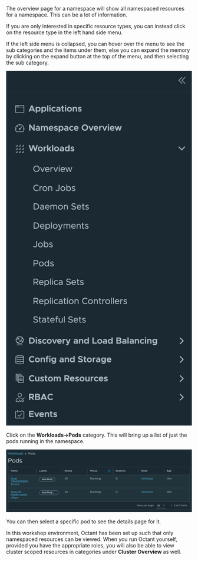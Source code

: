 The overview page for a namespace will show all namespaced resources for a namespace. This can be a lot of information.

If you are only interested in specific resource types, you can instead click on the resource type in the left hand side menu.

If the left side menu is collapsed, you can hover over the menu to see the sub categories and the items under them, else you can expand the memory by clicking on the expand button at the top of the menu, and then selecting the sub category.

![Resource Categories](octant-resource-categories.png)

Click on the **Workloads->Pods** category. This will bring up a list of just the pods running in the namespace.

![Pods Category](octant-pods-category.png)

You can then select a specific pod to see the details page for it.

In this workshop environment, Octant has been set up such that only namespaced resources can be viewed. When you run Octant yourself, provided you have the appropriate roles, you will also be able to view cluster scoped resources in categories under **Cluster Overview** as well.
